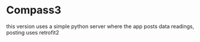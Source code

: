 # Compass3
this version uses a simple python server where the app posts data readings,
posting uses retrofit2
